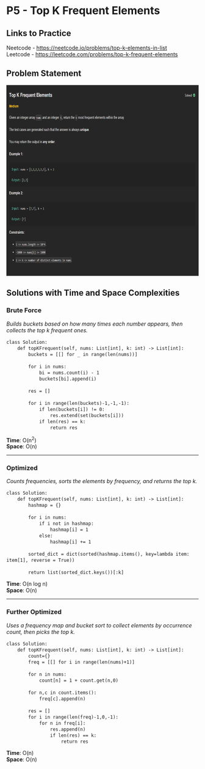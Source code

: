 # P5 - Top K Frequent Elements

## Links to Practice

Neetcode - https://neetcode.io/problems/top-k-elements-in-list<br/>
Leetcode - https://leetcode.com/problems/top-k-frequent-elements

## Problem Statement

<img src ="P5-PS.png" height="500px"></img>

## Solutions with Time and Space Complexities

### Brute Force

_Builds buckets based on how many times each number appears, then collects the top k frequent ones._

```
class Solution:
    def topKFrequent(self, nums: List[int], k: int) -> List[int]:
        buckets = [[] for _ in range(len(nums))]

        for i in nums:
            bi = nums.count(i) - 1
            buckets[bi].append(i)

        res = []

        for i in range(len(buckets)-1,-1,-1):
            if len(buckets[i]) != 0:
                res.extend(set(buckets[i]))
            if len(res) == k:
                return res
```

**Time**: O(n<sup>2</sup>)<br/>
**Space**: O(n)

<hr/>

### Optimized

_Counts frequencies, sorts the elements by frequency, and returns the top k._

```
class Solution:
    def topKFrequent(self, nums: List[int], k: int) -> List[int]:
        hashmap = {}

        for i in nums:
            if i not in hashmap:
                hashmap[i] = 1
            else:
                hashmap[i] += 1

        sorted_dict = dict(sorted(hashmap.items(), key=lambda item: item[1], reverse = True))

        return list(sorted_dict.keys())[:k]
```

**Time**: O(n log n)<br/>
**Space**: O(n)

<hr/>

### Further Optimized

_Uses a frequency map and bucket sort to collect elements by occurrence count, then picks the top k._

```
class Solution:
    def topKFrequent(self, nums: List[int], k: int) -> List[int]:
        count={}
        freq = [[] for i in range(len(nums)+1)]

        for n in nums:
            count[n] = 1 + count.get(n,0)

        for n,c in count.items():
            freq[c].append(n)

        res = []
        for i in range(len(freq)-1,0,-1):
            for n in freq[i]:
                res.append(n)
                if len(res) == k:
                    return res
```

**Time**: O(n)<br/>
**Space**: O(n)
